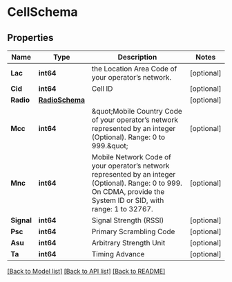 # CellSchema

## Properties
Name | Type | Description | Notes
------------ | ------------- | ------------- | -------------
**Lac** | **int64** | the Location Area Code of your operator’s network. | [optional] 
**Cid** | **int64** | Cell ID | [optional] 
**Radio** | [**RadioSchema**](radio_schema.md) |  | [optional] 
**Mcc** | **int64** | \&quot;Mobile Country Code of your operator’s network represented by an integer (Optional). Range: 0 to 999.\&quot; | [optional] 
**Mnc** | **int64** | Mobile Network Code of your operator’s network represented by an integer (Optional). Range: 0 to 999. On CDMA, provide the System ID or SID, with range: 1 to 32767. | [optional] 
**Signal** | **int64** | Signal Strength (RSSI) | [optional] 
**Psc** | **int64** | Primary Scrambling Code | [optional] 
**Asu** | **int64** | Arbitrary Strength Unit | [optional] 
**Ta** | **int64** | Timing Advance | [optional] 

[[Back to Model list]](../README.md#documentation-for-models) [[Back to API list]](../README.md#documentation-for-api-endpoints) [[Back to README]](../README.md)


